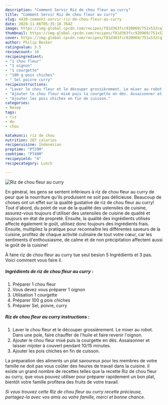 ```yaml
---
description: "Comment Servir Riz de chou fleur au curry"
title: "Comment Servir Riz de chou fleur au curry"
slug: 4430-comment-servir-riz-de-chou-fleur-au-curry
date: 2020-11-06T05:35:18.764Z
image: https://img-global.cpcdn.com/recipes/f81d363fcc920969/751x532cq70/riz-de-chou-fleur-au-curry-photo-principale-de-la-recette.jpg
thumbnail: https://img-global.cpcdn.com/recipes/f81d363fcc920969/751x532cq70/riz-de-chou-fleur-au-curry-photo-principale-de-la-recette.jpg
cover: https://img-global.cpcdn.com/recipes/f81d363fcc920969/751x532cq70/riz-de-chou-fleur-au-curry-photo-principale-de-la-recette.jpg
author: Philip Becker
ratingvalue: 3.5
reviewcount: 10
recipeingredient:
- "1 chou fleur"
- "1 oignon"
- "1 courgette"
- "100 g pois chiches"
- " Sel poivre curry"
recipeinstructions:
- "Laver le chou fleur et le découper grossièrement. Le mixer au robot. Dans une pole, faire chauffer de l&#39;huile et faire revenir l&#39;oignon."
- "Ajouter le chou fleur mixé puis la courgette en dés. Assaisonner et laisser mijoter à couvert pendant 10/15 minutes."
- "Ajouter les pois chiches en fin de cuisson."
categories:
- Resep
tags:
- riz
- de
- chou

katakunci: riz de chou 
nutrition: 287 calories
recipecuisine: Indonesian
preptime: "PT29M"
cooktime: "PT40M"
recipeyield: "4"
recipecategory: Lunch

---
```



![Riz de chou fleur au curry](https://img-global.cpcdn.com/recipes/f81d363fcc920969/751x532cq70/riz-de-chou-fleur-au-curry-photo-principale-de-la-recette.jpg)

En général, les gens se sentent inférieurs à riz de chou fleur au curry de peur que la nourriture qu'ils produisent ne soit pas délicieuse. Beaucoup de choses ont un effet sur la qualité gustative de riz de chou fleur au curry! Tout d'abord, du point de vue de la qualité des ustensiles de cuisine, assurez-vous toujours d'utiliser des ustensiles de cuisine de qualité et toujours en état de propreté. Ensuite, la qualité des ingrédients utilisés affecte également le goût, utilisez donc toujours des ingrédients frais. Ensuite, multipliez la pratique pour reconnaître les différentes saveurs de la cuisine, profitez de chaque activité culinaire de tout votre cœur, car les sentiments d'enthousiasme, de calme et de non précipitation affectent aussi le goût de la cuisine!

<!--inarticleads1-->

À faire riz de chou fleur au curry tue seul besion 5 Ingrédients et 3 pas. Voici comment vous faire il.

##### Ingrédients de riz de chou fleur au curry :

1. Préparer 1 chou fleur
1. Vous devez vous préparer 1 oignon
1. Utilisation 1 courgette
1. Préparer 100 g pois chiches
1. Préparer  Sel, poivre, curry




<!--inarticleads2-->

##### Riz de chou fleur au curry instructions :

1. Laver le chou fleur et le découper grossièrement. Le mixer au robot. Dans une pole, faire chauffer de l&#39;huile et faire revenir l&#39;oignon.
1. Ajouter le chou fleur mixé puis la courgette en dés. Assaisonner et laisser mijoter à couvert pendant 10/15 minutes.
1. Ajouter les pois chiches en fin de cuisson.




<!--inarticleads1-->

<p>
La préparation des aliments un plat savoureux pour les membres de votre famille ne doit pas vous coûter des heures de travail dans la cuisine. Il existe un grand nombre de recettes telles que la recette Riz de chou fleur au curry, que vous pouvez utiliser pour préparer rapidement un bon plat, bientôt votre famille profitera des fruits de votre travail.
</p>

<p>
<i>Si vous trouvez cette Riz de chou fleur au curry recette précieuse, partagez-la avec vos amis ou votre famille, merci et bonne chance.</i>
</p>
